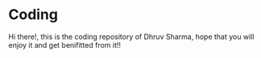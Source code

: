 # Coding
Hi there!, this is the coding repository of Dhruv Sharma, hope that you will enjoy it and get benifitted from it!!
